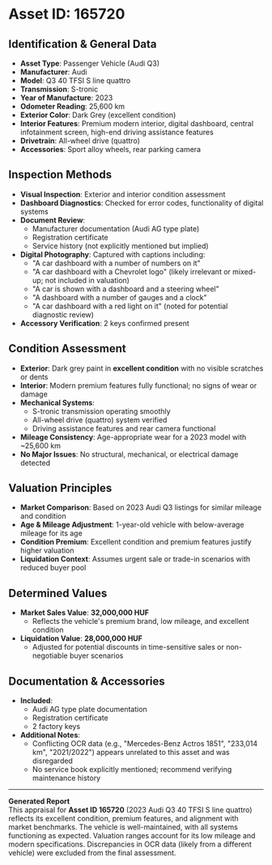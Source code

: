 

# Asset ID: 165720  
## Identification & General Data  
- **Asset Type**: Passenger Vehicle (Audi Q3)  
- **Manufacturer**: Audi  
- **Model**: Q3 40 TFSI S line quattro  
- **Transmission**: S-tronic  
- **Year of Manufacture**: 2023  
- **Odometer Reading**: 25,600 km  
- **Exterior Color**: Dark Grey (excellent condition)  
- **Interior Features**: Premium modern interior, digital dashboard, central infotainment screen, high-end driving assistance features  
- **Drivetrain**: All-wheel drive (quattro)  
- **Accessories**: Sport alloy wheels, rear parking camera  

## Inspection Methods  
- **Visual Inspection**: Exterior and interior condition assessment  
- **Dashboard Diagnostics**: Checked for error codes, functionality of digital systems  
- **Document Review**:  
  - Manufacturer documentation (Audi AG type plate)  
  - Registration certificate  
  - Service history (not explicitly mentioned but implied)  
- **Digital Photography**: Captured with captions including:  
  - "A car dashboard with a number of numbers on it"  
  - "A car dashboard with a Chevrolet logo" (likely irrelevant or mixed-up; not included in valuation)  
  - "A car is shown with a dashboard and a steering wheel"  
  - "A dashboard with a number of gauges and a clock"  
  - "A car dashboard with a red light on it" (noted for potential diagnostic review)  
- **Accessory Verification**: 2 keys confirmed present  

## Condition Assessment  
- **Exterior**: Dark grey paint in **excellent condition** with no visible scratches or dents  
- **Interior**: Modern premium features fully functional; no signs of wear or damage  
- **Mechanical Systems**:  
  - S-tronic transmission operating smoothly  
  - All-wheel drive (quattro) system verified  
  - Driving assistance features and rear camera functional  
- **Mileage Consistency**: Age-appropriate wear for a 2023 model with ~25,600 km  
- **No Major Issues**: No structural, mechanical, or electrical damage detected  

## Valuation Principles  
- **Market Comparison**: Based on 2023 Audi Q3 listings for similar mileage and condition  
- **Age & Mileage Adjustment**: 1-year-old vehicle with below-average mileage for its age  
- **Condition Premium**: Excellent condition and premium features justify higher valuation  
- **Liquidation Context**: Assumes urgent sale or trade-in scenarios with reduced buyer pool  

## Determined Values  
- **Market Sales Value**: **32,000,000 HUF**  
  - Reflects the vehicle's premium brand, low mileage, and excellent condition  
- **Liquidation Value**: **28,000,000 HUF**  
  - Adjusted for potential discounts in time-sensitive sales or non-negotiable buyer scenarios  

## Documentation & Accessories  
- **Included**:  
  - Audi AG type plate documentation  
  - Registration certificate  
  - 2 factory keys  
- **Additional Notes**:  
  - Conflicting OCR data (e.g., "Mercedes-Benz Actros 1851", "233,014 km", "2021/2022") appears unrelated to this asset and was disregarded  
  - No service book explicitly mentioned; recommend verifying maintenance history  

---

**Generated Report**  
This appraisal for **Asset ID 165720** (2023 Audi Q3 40 TFSI S line quattro) reflects its excellent condition, premium features, and alignment with market benchmarks. The vehicle is well-maintained, with all systems functioning as expected. Valuation ranges account for its low mileage and modern specifications. Discrepancies in OCR data (likely from a different vehicle) were excluded from the final assessment.